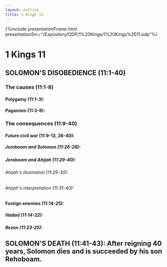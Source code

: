 ```yaml
---
layout: outline
title: 1 Kings 11
---
```

{%include presentationFrame.html presentationSrc="/Expository/ODP/1%20Kings/1%20Kings%2011.odp"%}

# 1 Kings 11 
## SOLOMON\'S DISOBEDIENCE (11:1-40) 
###  The causes (11:1-8) 
####  Polygamy (11:1-3): 
####  Paganism (11:3-8): 
###  The consequences (11:9-40) 
####  Future civil war (11:9-13, 26-40):
#####  Jeroboam and Solomon (11:26-28): 
#####  Jeroboam and Ahijah (11:29-40): 
######  Ahijah\'s illustration (11:29-30): 
######  Ahijah\'s interpretation (11:31-40): 
####  Foreign enemies (11:14-25): 
#####  Hadad (11:14-22): 
#####  Rezon (11:23-25): 
## SOLOMON\'S DEATH (11:41-43): After reigning 40 years, Solomon dies and is succeeded by his son Rehoboam. 
